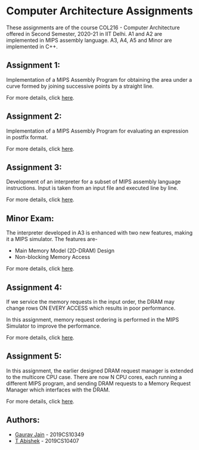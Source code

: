 # Computer Architecture Assignments
These assignments are of the course COL216 - Computer Architecture offered in Second Semester, 2020-21 in IIT Delhi. A1 and A2 are implemented in MIPS assembly language. A3, A4, A5 and Minor are implemented in C++.

## Assignment 1:
Implementation of a MIPS Assembly Program for obtaining the area under a curve formed by joining successive points by a straight line.

For more details, click [here](A1/README.md).

## Assignment 2:
Implementation of a MIPS Assembly Program for evaluating an expression in postfix format.

For more details, click [here](A2/README.md).
## Assignment 3:
Development of an interpreter for a subset of MIPS assembly language instructions. Input is taken from an input file and executed line by line.

For more details, click [here](A3/README.md).

## Minor Exam:
The interpreter developed in A3 is enhanced with two new features, making it a MIPS simulator. The features are-

* Main Memory Model (2D-DRAM) Design
* Non-blocking Memory Access

For more details, click [here](Minor/README.md).

## Assignment 4:
If we service the memory requests in the input order, the DRAM may change rows ON EVERY ACCESS which results in poor performance. 

In this assignment, memory request ordering is performed in the MIPS Simulator to improve the performance.

For more details, click [here](A4/README.md).

## Assignment 5:
In this assignment, the earlier designed DRAM request manager is extended to the multicore CPU case. There are now N CPU cores, each running a different MIPS program,
and sending DRAM requests to a Memory Request Manager which interfaces with the DRAM.

For more details, click [here](A5/README.md).


## Authors:
* [Gaurav Jain](https://github.com/GauravJain28)   -   2019CS10349
* [T Abishek](https://github.com/abishek2188)   -   2019CS10407

